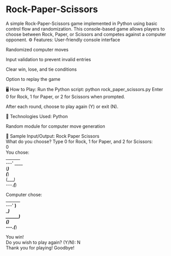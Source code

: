 # Rock-Paper-Scissors
A simple Rock-Paper-Scissors game implemented in Python using basic control flow and randomization. This console-based game allows players to choose between Rock, Paper, or Scissors and competes against a computer opponent.
⚙️ Features:
User-friendly console interface

Randomized computer moves

Input validation to prevent invalid entries

Clear win, lose, and tie conditions

Option to replay the game

🖥️ How to Play:
Run the Python script:
python rock_paper_scissors.py
Enter 0 for Rock, 1 for Paper, or 2 for Scissors when prompted.

After each round, choose to play again (Y) or exit (N).

🚀 Technologies Used:
Python

Random module for computer move generation

📌 Sample Input/Output:
Rock Paper Scissors  
What do you choose? Type 0 for Rock, 1 for Paper, and 2 for Scissors:  
0  
You chose:  
    _______  
---'   ____  
      (_____)  
      (_____)  
      (____)  
---.__(___)  

Computer chose:  
    _______  
---'   ____)____  
          ______)  
       __________)  
      (____)  
---.__(___)  

You win!  
Do you wish to play again? (Y/N): N  
Thank you for playing! Goodbye!  
